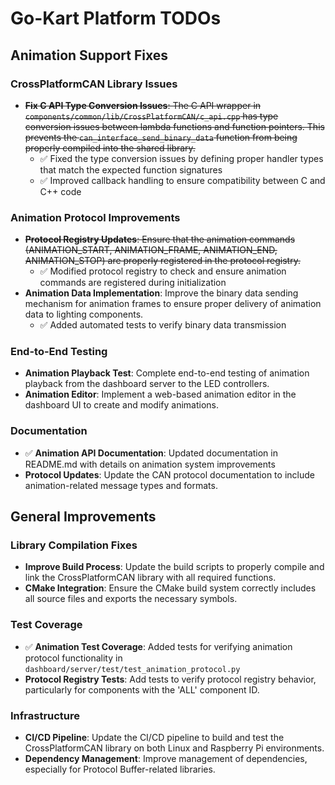 # Go-Kart Platform TODOs

## Animation Support Fixes

### CrossPlatformCAN Library Issues
- ~~**Fix C API Type Conversion Issues**: The C API wrapper in `components/common/lib/CrossPlatformCAN/c_api.cpp` has type conversion issues between lambda functions and function pointers. This prevents the `can_interface_send_binary_data` function from being properly compiled into the shared library.~~
  - ✅ Fixed the type conversion issues by defining proper handler types that match the expected function signatures
  - ✅ Improved callback handling to ensure compatibility between C and C++ code

### Animation Protocol Improvements
- ~~**Protocol Registry Updates**: Ensure that the animation commands (ANIMATION_START, ANIMATION_FRAME, ANIMATION_END, ANIMATION_STOP) are properly registered in the protocol registry.~~
  - ✅ Modified protocol registry to check and ensure animation commands are registered during initialization
- **Animation Data Implementation**: Improve the binary data sending mechanism for animation frames to ensure proper delivery of animation data to lighting components.
  - ✅ Added automated tests to verify binary data transmission

### End-to-End Testing
- **Animation Playback Test**: Complete end-to-end testing of animation playback from the dashboard server to the LED controllers.
- **Animation Editor**: Implement a web-based animation editor in the dashboard UI to create and modify animations.

### Documentation
- ✅ **Animation API Documentation**: Updated documentation in README.md with details on animation system improvements
- **Protocol Updates**: Update the CAN protocol documentation to include animation-related message types and formats.

## General Improvements

### Library Compilation Fixes
- **Improve Build Process**: Update the build scripts to properly compile and link the CrossPlatformCAN library with all required functions.
- **CMake Integration**: Ensure the CMake build system correctly includes all source files and exports the necessary symbols.

### Test Coverage
- ✅ **Animation Test Coverage**: Added tests for verifying animation protocol functionality in `dashboard/server/test/test_animation_protocol.py`
- **Protocol Registry Tests**: Add tests to verify protocol registry behavior, particularly for components with the 'ALL' component ID.

### Infrastructure
- **CI/CD Pipeline**: Update the CI/CD pipeline to build and test the CrossPlatformCAN library on both Linux and Raspberry Pi environments.
- **Dependency Management**: Improve management of dependencies, especially for Protocol Buffer-related libraries. 